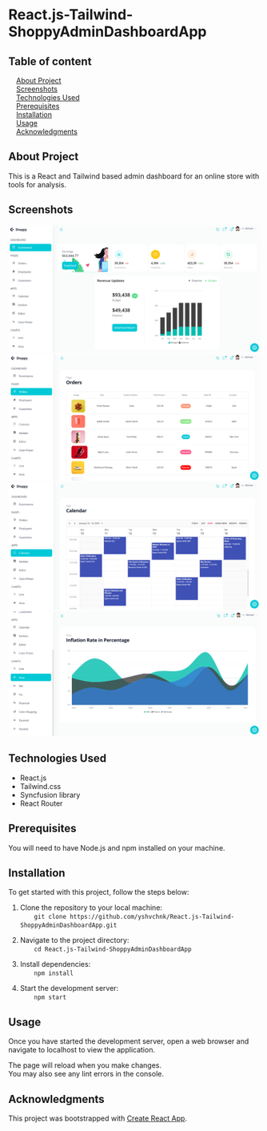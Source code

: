 # React.js-Tailwind-ShoppyAdminDashboardApp

## Table of content

&nbsp;&nbsp;&nbsp; [About Project](#about-project)\
&nbsp;&nbsp;&nbsp; [Screenshots](#screenshots)\
&nbsp;&nbsp;&nbsp; [Technologies Used](#technologies-used)\
&nbsp;&nbsp;&nbsp; [Prerequisites](#prerequisites)\
&nbsp;&nbsp;&nbsp; [Installation](#installation)\
&nbsp;&nbsp;&nbsp; [Usage](#usage)\
&nbsp;&nbsp;&nbsp; [Acknowledgments](#acknowledgments)

## About Project

This is a React and Tailwind based admin dashboard for an online store with tools for analysis.

## Screenshots

![shoppy_1](./screenshots/screenshot_shoppy_1.png)
![shoppy_2](./screenshots/screenshot_shoppy_2.png)
![shoppy_3](./screenshots/screenshot_shoppy_3.png)
![shoppy_4](./screenshots/screenshot_shoppy_4.png)

## Technologies Used

-   React.js
-   Tailwind.css
-   Syncfusion library
-   React Router

## Prerequisites

You will need to have Node.js and npm installed on your machine.

## Installation

To get started with this project, follow the steps below:

1. Clone the repository to your local machine:\
   &nbsp;&nbsp;&nbsp;&nbsp;&nbsp;&nbsp; `git clone https://github.com/yshvchnk/React.js-Tailwind-ShoppyAdminDashboardApp.git`

2. Navigate to the project directory:\
   &nbsp;&nbsp;&nbsp;&nbsp;&nbsp;&nbsp; `cd React.js-Tailwind-ShoppyAdminDashboardApp`

3. Install dependencies:\
   &nbsp;&nbsp;&nbsp;&nbsp;&nbsp;&nbsp; `npm install`

4. Start the development server:\
   &nbsp;&nbsp;&nbsp;&nbsp;&nbsp;&nbsp; `npm start`

## Usage

Once you have started the development server, open a web browser and navigate to localhost to view the application.

The page will reload when you make changes.\
You may also see any lint errors in the console.

## Acknowledgments

This project was bootstrapped with [Create React App](https://github.com/facebook/create-react-app).

